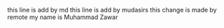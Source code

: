 this line is add by md
this line is add by mudasirs
this change is made by remote
my name is Muhammad Zawar